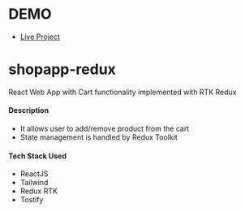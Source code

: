 # DEMO
- [Live Project](https://fabulous-fox-6f6180.netlify.app/)
# shopapp-redux
React Web App with Cart functionality implemented with RTK Redux
#### Description
- It allows user to add/remove product from the cart
- State management is handled by Redux Toolkit 
#### Tech Stack Used

- ReactJS
- Tailwind
- Redux RTK
- Tostify
